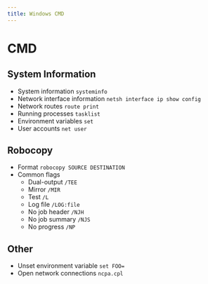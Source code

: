 ```yaml
---
title: Windows CMD
---
```


# CMD
## System Information
* System information
	`systeminfo`
* Network interface information
	`netsh interface ip show config`
* Network routes
	`route print`
* Running processes
	`tasklist`
* Environment variables
	`set`
* User accounts
	`net user`

## Robocopy
* Format
	`robocopy SOURCE DESTINATION`
* Common flags
	* Dual-output
		`/TEE`
	* Mirror
		`/MIR`
	* Test
		`/L`
	* Log file
		`/LOG:file`
	* No job header
		`/NJH`
	* No job summary
		`/NJS`
	* No progress
		`/NP`

## Other
* Unset environment variable
	`set FOO=`
* Open network connections
	`ncpa.cpl`
